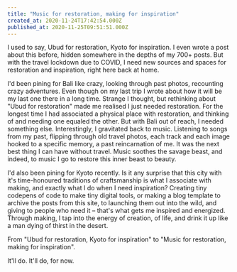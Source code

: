 ```yaml
---
title: "Music for restoration, making for inspiration"
created_at: 2020-11-24T17:42:54.000Z
published_at: 2020-11-25T09:51:51.000Z
---
```

I used to say, Ubud for restoration, Kyoto for inspiration. I even wrote a post about this before, hidden somewhere in the depths of my 700+ posts. But with the travel lockdown due to COVID, I need new sources and spaces for restoration and inspiration, right here back at home. 

I'd been pining for Bali like crazy, looking through past photos, recounting crazy adventures. Even though on my last trip I wrote about how it will be my last one there in a long time. Strange I thought, but rethinking about "Ubud for restoration" made me realised I just needed restoration. For the longest time I had associated a physical place with restoration, and thinking of and needing one equaled the other. But with Bali out of reach, I needed something else. Interestingly, I gravitated back to music. Listening to songs from my past, flipping through old travel photos, each track and each image hooked to a specific memory, a past reincarnation of me. It was the next best thing I can have without travel. Music soothes the savage beast, and indeed, to music I go to restore this inner beast to beauty.

I'd also been pining for Kyoto recently. Is it any surprise that this city with it's time-honoured traditions of craftsmanship is what I associate with making, and exactly what I do when I need inspiration? Creating tiny codepens of code to make tiny digital tools, or making a blog template to archive the posts from this site, to launching them out into the wild, and giving to people who need it – that's what gets me inspired and energized. Through making, I tap into the energy of creation, of life, and drink it up like a man dying of thirst in the desert. 

From "Ubud for restoration, Kyoto for inspiration" to "Music for restoration, making for inspiration".

It'll do. It'll do, for now.
